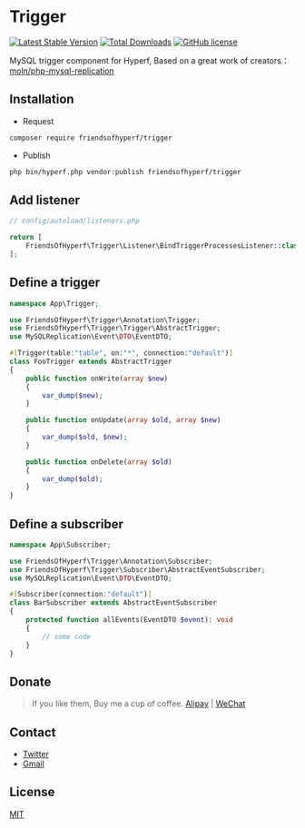 # Trigger

[![Latest Stable Version](https://poser.pugx.org/friendsofhyperf/trigger/version.png)](https://packagist.org/packages/friendsofhyperf/trigger)
[![Total Downloads](https://poser.pugx.org/friendsofhyperf/trigger/d/total.png)](https://packagist.org/packages/friendsofhyperf/trigger)
[![GitHub license](https://img.shields.io/github/license/friendsofhyperf/trigger)](https://github.com/friendsofhyperf/trigger)

MySQL trigger component for Hyperf, Based on a great work of creators：[moln/php-mysql-replication](https://github.com/moln/php-mysql-replication)

## Installation

- Request

```bash
composer require friendsofhyperf/trigger
```

- Publish

```bash
php bin/hyperf.php vendor:publish friendsofhyperf/trigger
```

## Add listener

```php
// config/autoload/listeners.php

return [
    FriendsOfHyperf\Trigger\Listener\BindTriggerProcessesListener::class => PHP_INT_MAX,
];
```

## Define a trigger

```php
namespace App\Trigger;

use FriendsOfHyperf\Trigger\Annotation\Trigger;
use FriendsOfHyperf\Trigger\Trigger\AbstractTrigger;
use MySQLReplication\Event\DTO\EventDTO;

#[Trigger(table:"table", on:"*", connection:"default")]
class FooTrigger extends AbstractTrigger
{
    public function onWrite(array $new)
    {
        var_dump($new);
    }

    public function onUpdate(array $old, array $new)
    {
        var_dump($old, $new);
    }

    public function onDelete(array $old)
    {
        var_dump($old);
    }
}
```

## Define a subscriber

```php
namespace App\Subscriber;

use FriendsOfHyperf\Trigger\Annotation\Subscriber;
use FriendsOfHyperf\Trigger\Subscriber\AbstractEventSubscriber;
use MySQLReplication\Event\DTO\EventDTO;

#[Subscriber(connection:"default")]
class BarSubscriber extends AbstractEventSubscriber
{
    protected function allEvents(EventDTO $event): void
    {
        // some code
    }
}
```

## Donate

> If you like them, Buy me a cup of coffee. [Alipay](https://hdj.me/images/alipay-min.jpg) | [WeChat](https://hdj.me/images/wechat-pay-min.jpg)

## Contact

- [Twitter](https://twitter.com/huangdijia)
- [Gmail](mailto:huangdijia@gmail.com)

## License

[MIT](LICENSE)
